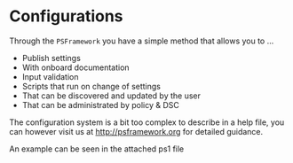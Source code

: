 ﻿# Configurations

Through the `PSFramework` you have a simple method that allows you to ...

 - Publish settings
 - With onboard documentation
 - Input validation
 - Scripts that run on change of settings
 - That can be discovered and updated by the user
 - That can be administrated by policy & DSC

The configuration system is a bit too complex to describe in a help file, you can however visit us at http://psframework.org for detailed guidance.

An example can be seen in the attached ps1 file